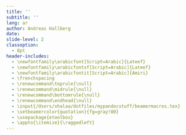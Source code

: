 ```yaml
---
title: '' 
subtitle: ''
lang: ar
author: Andreas Hallberg
date:
slide-level: 2
classoption:
  - 8pt
header-includes:
  - \newfontfamily\arabicfont[Script=Arabic]{Lateef}
  - \newfontfamily\arabicfontsf[Script=Arabic]{Lateef}
  - \newfontfamily\arabicfontit[Script=Arabic]{Amiri}
  - \frenchspacing
  - \renewcommand\toprule{\null}
  - \renewcommand\midrule{\null}
  - \renewcommand\bottomrule{\null}
  - \renewcommand\endhead{\null}
  - \input{/Users/xhalaa/dotfiles/mypandocstuff/beamermacros.tex}
  - \setbeamercolor{quotation}{fg=gray!80}
  - \usepackage{etoolbox}
  - \appto{\itemize}{\raggedleft}
---
```

